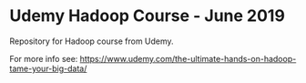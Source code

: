 # Udemy Hadoop Course - June 2019

Repository for Hadoop course from Udemy.

For more info see: https://www.udemy.com/the-ultimate-hands-on-hadoop-tame-your-big-data/

